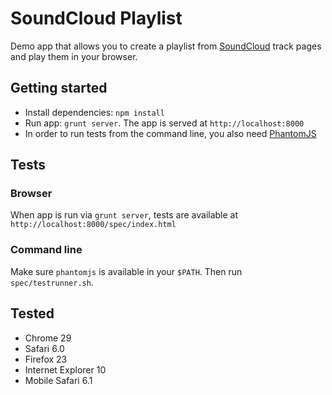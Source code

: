 # SoundCloud Playlist #

Demo app that allows you to create a playlist from [SoundCloud](https://soundcloud.com) track pages and play them in your browser.

## Getting started ##

- Install dependencies: `npm install`
- Run app: `grunt server`. The app is served at `http://localhost:8000`
- In order to run tests from the command line, you also need [PhantomJS](http://phantomjs.org/download.html)

## Tests ##

### Browser ###

When app is run via `grunt server`, tests are available at `http://localhost:8000/spec/index.html`


### Command line ###

Make sure `phantomjs` is available in your `$PATH`. Then run `spec/testrunner.sh`.


## Tested ##

 - Chrome 29
 - Safari 6.0
 - Firefox 23
 - Internet Explorer 10
 - Mobile Safari 6.1
